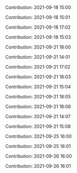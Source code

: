 Contribution: 2021-09-18 15:00

Contribution: 2021-09-18 15:01

Contribution: 2021-09-18 17:02

Contribution: 2021-09-18 15:03

Contribution: 2021-09-21 18:00

Contribution: 2021-09-21 14:01

Contribution: 2021-09-21 17:02

Contribution: 2021-09-21 18:03

Contribution: 2021-09-21 15:04

Contribution: 2021-09-21 18:05

Contribution: 2021-09-21 18:06

Contribution: 2021-09-21 14:07

Contribution: 2021-09-21 15:08

Contribution: 2021-09-25 16:00

Contribution: 2021-09-25 16:01

Contribution: 2021-09-26 16:00

Contribution: 2021-09-26 16:01

